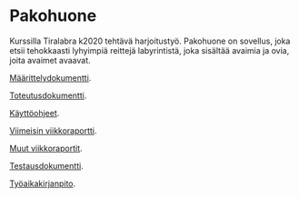 # Pakohuone
Kurssilla Tiralabra k2020 tehtävä harjoitustyö.
Pakohuone on sovellus, joka etsii tehokkaasti lyhyimpiä reittejä labyrintistä, joka sisältää avaimia ja ovia, joita avaimet avaavat.

[Määrittelydokumentti](https://github.com/Hipsterisiili/Pakohuone/blob/master/Dokumentointikansio/Dokumentit/M%C3%A4%C3%A4rittelydokumentti.md).

[Toteutusdokumentti](https://github.com/Hipsterisiili/Pakohuone/blob/master/Dokumentointikansio/Dokumentit/Toteutusdokumentti.md).

[Käyttöohjeet](https://github.com/Hipsterisiili/Pakohuone/blob/master/Dokumentointikansio/Dokumentit/K%C3%A4ytt%C3%B6ohjeet.md).

[Viimeisin viikkoraportti](https://github.com/Hipsterisiili/Pakohuone/blob/master/Dokumentointikansio/Dokumentit/VIikkoraportti_vko8.md).

[Muut viikkoraportit](https://github.com/Hipsterisiili/Pakohuone/tree/master/Dokumentointikansio/Dokumentit).

[Testausdokumentti](https://github.com/Hipsterisiili/Pakohuone/blob/master/Dokumentointikansio/Dokumentit/Testausdokumentti.md).

[Työaikakirjanpito](https://github.com/Hipsterisiili/Pakohuone/blob/master/Dokumentointikansio/Dokumentit/Tyoaikakirjanpito.md).



